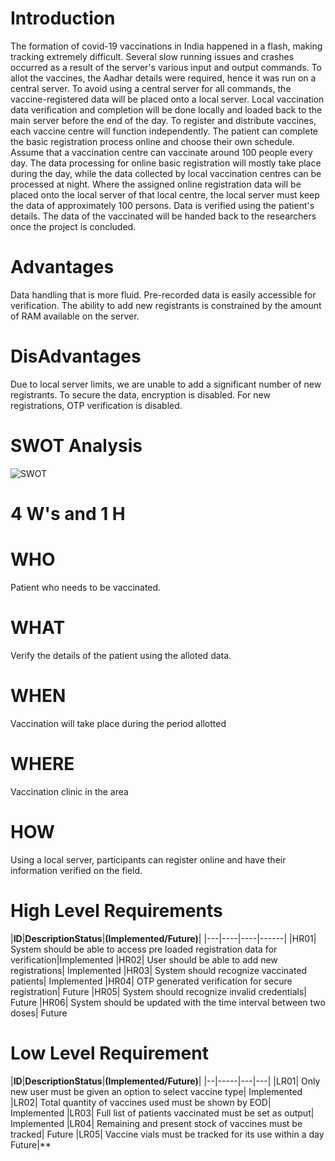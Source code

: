 # Introduction
The formation of covid-19 vaccinations in India happened in a flash, making tracking extremely difficult. Several slow running issues and crashes occurred as a result of the server's various input and output commands. To allot the vaccines, the Aadhar details were required, hence it was run on a central server. To avoid using a central server for all commands, the vaccine-registered data will be placed onto a local server. Local vaccination data verification and completion will be done locally and loaded back to the main server before the end of the day.
To register and distribute vaccines, each vaccine centre will function independently. The patient can complete the basic registration process online and choose their own schedule. Assume that a vaccination centre can vaccinate around 100 people every day. The data processing for online basic registration will mostly take place during the day, while the data collected by local vaccination centres can be processed at night.
Where the assigned online registration data will be placed onto the local server of that local centre, the local server must keep the data of approximately 100 persons. Data is verified using the patient's details. The data of the vaccinated will be handed back to the researchers once the project is concluded.
# Advantages
Data handling that is more fluid.
Pre-recorded data is easily accessible for verification.
The ability to add new registrants is constrained by the amount of RAM available on the server.
# DisAdvantages
Due to local server limits, we are unable to add a significant number of new registrants.
To secure the data, encryption is disabled.
For new registrations, OTP verification is disabled.
# SWOT Analysis
![SWOT](https://user-images.githubusercontent.com/98832333/152694026-3d54d433-03d2-49cb-bda2-fe58af0524af.png)

# 4 W's and 1 H
# WHO
Patient who needs to be vaccinated.
# WHAT
Verify the details of the patient using the alloted data.
# WHEN
Vaccination will take place during the period allotted
# WHERE
Vaccination clinic in the area
# HOW
Using a local server, participants can register online and have their information verified on the field.
# High Level Requirements
|**ID**|**DescriptionStatus**|**(Implemented/Future)**|
|---|----|----|------|
|HR01|  System should be able to access pre loaded registration data for verification|Implemented
|HR02|	User should be able to add new registrations|	Implemented
|HR03|	System should recognize vaccinated patients|	Implemented
|HR04|	OTP generated verification for secure registration|	Future
|HR05|	System should recognize invalid credentials|	Future
|HR06|	System should be updated with the time interval between two doses|	Future
# Low Level Requirement
|**ID**|**DescriptionStatus**|**(Implemented/Future)**|
|--|-----|---|---|
|LR01|	Only new user must be given an option to select vaccine type|	Implemented
|LR02|	Total quantity of vaccines used must be shown by EOD|	Implemented
|LR03|	Full list of patients vaccinated must be set as output|	Implemented
|LR04|	Remaining and present stock of vaccines must be tracked|	Future
|LR05|	Vaccine vials must be tracked for its use within a day	Future|**
